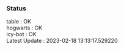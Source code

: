 ### Status


table : OK  
hogwarts : OK  
icy-bot : OK  
Latest Update : 2023-02-18 13:13:17.529220
